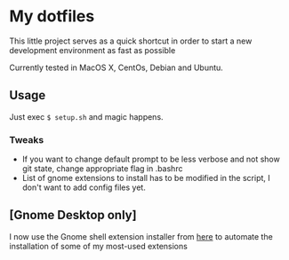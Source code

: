 # My dotfiles

This little project serves as a quick shortcut in order to start a new development environment as fast as possible

Currently tested in MacOS X, CentOs, Debian and Ubuntu.

## Usage

Just exec `$ setup.sh` and magic happens.

### Tweaks

* If you want to change default prompt to be less verbose and not show git state, change appropriate flag in .bashrc
* List of gnome extensions to install has to be modified in the script, I don't want to add config files yet.

## [Gnome Desktop only]

I now use the Gnome shell extension installer from [here](https://github.com/brunelli/gnome-shell-extension-installer) to automate
the installation of some of my most-used extensions
